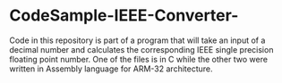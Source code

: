 # CodeSample-IEEE-Converter-
Code in this repository is part of a program that will take an input of a decimal number and calculates the corresponding IEEE single precision floating point number. 
One of the files is in C while the other two were written in Assembly language for ARM-32 architecture. 

